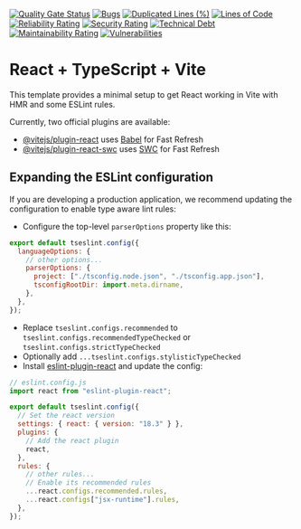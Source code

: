 [![Quality Gate Status](https://sonarcloud.io/api/project_badges/measure?project=JonathanGian_TS_Group_App&metric=alert_status)](https://sonarcloud.io/summary/new_code?id=JonathanGian_TS_Group_App)
[![Bugs](https://sonarcloud.io/api/project_badges/measure?project=JonathanGian_TS_Group_App&metric=bugs)](https://sonarcloud.io/summary/new_code?id=JonathanGian_TS_Group_App)
[![Duplicated Lines (%)](https://sonarcloud.io/api/project_badges/measure?project=JonathanGian_TS_Group_App&metric=duplicated_lines_density)](https://sonarcloud.io/summary/new_code?id=JonathanGian_TS_Group_App)
[![Lines of Code](https://sonarcloud.io/api/project_badges/measure?project=JonathanGian_TS_Group_App&metric=ncloc)](https://sonarcloud.io/summary/new_code?id=JonathanGian_TS_Group_App)
[![Reliability Rating](https://sonarcloud.io/api/project_badges/measure?project=JonathanGian_TS_Group_App&metric=reliability_rating)](https://sonarcloud.io/summary/new_code?id=JonathanGian_TS_Group_App)
[![Security Rating](https://sonarcloud.io/api/project_badges/measure?project=JonathanGian_TS_Group_App&metric=security_rating)](https://sonarcloud.io/summary/new_code?id=JonathanGian_TS_Group_App)
[![Technical Debt](https://sonarcloud.io/api/project_badges/measure?project=JonathanGian_TS_Group_App&metric=sqale_index)](https://sonarcloud.io/summary/new_code?id=JonathanGian_TS_Group_App)
[![Maintainability Rating](https://sonarcloud.io/api/project_badges/measure?project=JonathanGian_TS_Group_App&metric=sqale_rating)](https://sonarcloud.io/summary/new_code?id=JonathanGian_TS_Group_App)
[![Vulnerabilities](https://sonarcloud.io/api/project_badges/measure?project=JonathanGian_TS_Group_App&metric=vulnerabilities)](https://sonarcloud.io/summary/new_code?id=JonathanGian_TS_Group_App)

# React + TypeScript + Vite

This template provides a minimal setup to get React working in Vite with HMR and some ESLint rules.

Currently, two official plugins are available:

- [@vitejs/plugin-react](https://github.com/vitejs/vite-plugin-react/blob/main/packages/plugin-react/README.md) uses [Babel](https://babeljs.io/) for Fast Refresh
- [@vitejs/plugin-react-swc](https://github.com/vitejs/vite-plugin-react-swc) uses [SWC](https://swc.rs/) for Fast Refresh

## Expanding the ESLint configuration

If you are developing a production application, we recommend updating the configuration to enable type aware lint rules:

- Configure the top-level `parserOptions` property like this:

```js
export default tseslint.config({
  languageOptions: {
    // other options...
    parserOptions: {
      project: ["./tsconfig.node.json", "./tsconfig.app.json"],
      tsconfigRootDir: import.meta.dirname,
    },
  },
});
```

- Replace `tseslint.configs.recommended` to `tseslint.configs.recommendedTypeChecked` or `tseslint.configs.strictTypeChecked`
- Optionally add `...tseslint.configs.stylisticTypeChecked`
- Install [eslint-plugin-react](https://github.com/jsx-eslint/eslint-plugin-react) and update the config:

```js
// eslint.config.js
import react from "eslint-plugin-react";

export default tseslint.config({
  // Set the react version
  settings: { react: { version: "18.3" } },
  plugins: {
    // Add the react plugin
    react,
  },
  rules: {
    // other rules...
    // Enable its recommended rules
    ...react.configs.recommended.rules,
    ...react.configs["jsx-runtime"].rules,
  },
});
```
